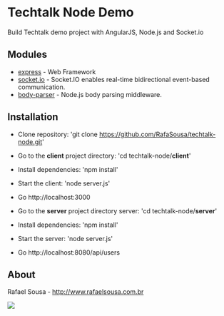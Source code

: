 # Techtalk Node Demo

Build Techtalk demo project with AngularJS, Node.js and Socket.io

## Modules

* [express](http://expressjs.com/) - Web Framework
* [socket.io](http://socket.io/) - Socket.IO enables real-time bidirectional event-based communication.
* [body-parser](https://www.npmjs.com/package/body-parser/) - Node.js body parsing middleware.

## Installation
 
* Clone repository: 'git clone https://github.com/RafaSousa/techtalk-node.git'

* Go to the **client** project directory: 'cd techtalk-node/**client**'
* Install dependencies: 'npm install'
* Start the client: 'node server.js'
* Go http://localhost:3000

* Go to the **server** project directory server: 'cd techtalk-node/**server**'
* Install dependencies: 'npm install'
* Start the server: 'node server.js'
* Go http://localhost:8080/api/users

## About

Rafael Sousa - http://www.rafaelsousa.com.br

![](https://techtalk-node.azurewebsites.net/techtalk.png)
